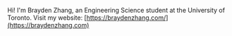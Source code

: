 Hi! 
I'm Brayden Zhang, an Engineering Science student at the University of Toronto. Visit my website: [https://braydenzhang.com/](https://braydenzhang.com)



